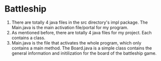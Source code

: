 # Battleship
1. There are totally 4 java files in the src directory's impl package. The Main.java is the main activation file/portal for my program.
2. As mentioned before, there are totally 4 java files for my project. Each contains a class. 
  1. Main.java is the file that activates the whole program, which only contains a main method. The Board.java is a simple class contains     the general information and initilization for the board of the battleship game.

